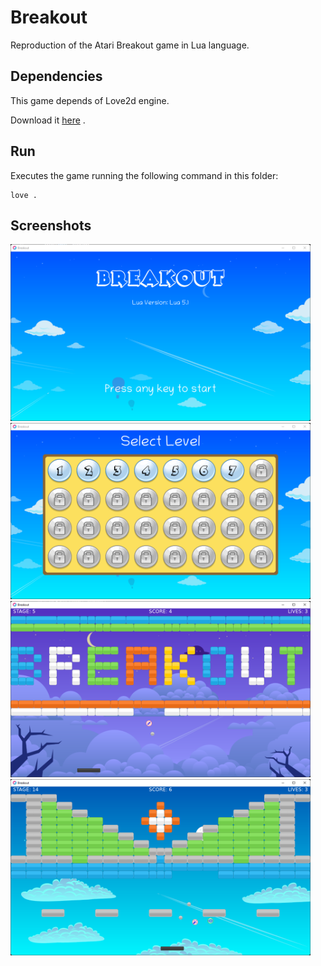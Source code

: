 # Breakout

Reproduction of the Atari Breakout game in Lua language.

## Dependencies

This game depends of Love2d engine.

Download it [here](https://love2d.org/) .

## Run

Executes the game running the following command in this folder:

```
love .
```

## Screenshots

<div float="left">
    <img src="screenshots/splash-screen.png" width="480">
    <img src="screenshots/stage-select.png" width="480">
</div>
<div float="left">
    <img src="screenshots/stage-5.png" width="480">
    <img src="screenshots/stage-14.png" width="480">
</div>
